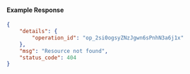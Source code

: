 <!-- Code generated for API Clients. DO NOT EDIT. -->

#### Example Response

```json
{
	"details": {
		"operation_id": "op_2si0ogsyZNzJgwn6sPnhN3a6j1x"
	},
	"msg": "Resource not found",
	"status_code": 404
}
```
